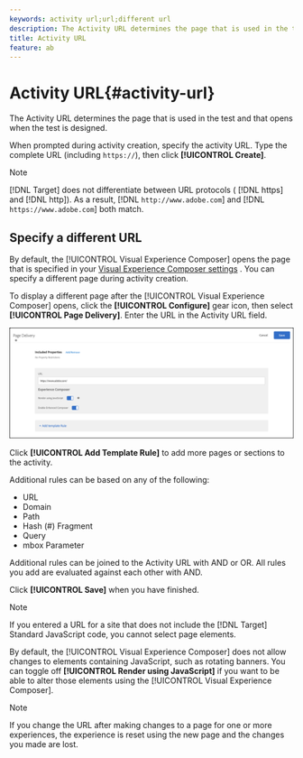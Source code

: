 ```yaml
---
keywords: activity url;url;different url
description: The Activity URL determines the page that is used in the test and that opens when the test is designed.
title: Activity URL
feature: ab
---
```


# Activity URL{#activity-url}

The Activity URL determines the page that is used in the test and that opens when the test is designed.

When prompted during activity creation, specify the activity URL. Type the complete URL (including `https://`), then click **[!UICONTROL Create]**.

>[!NOTE]
>
>[!DNL Target] does not differentiate between URL protocols ( [!DNL https] and [!DNL http]). As a result, [!DNL `http://www.adobe.com`] and [!DNL `https://www.adobe.com`] both match.

## Specify a different URL

By default, the [!UICONTROL Visual Experience Composer] opens the page that is specified in your [Visual Experience Composer settings](/help/administrating-target/visual-experience-composer-set-up.md)
. You can specify a different page during activity creation.

To display a different page after the [!UICONTROL Visual Experience Composer] opens, click the **[!UICONTROL Configure]** gear icon, then select **[!UICONTROL Page Delivery]**. Enter the URL in the Activity URL field.

![Page Delivery dialog box](/help/c-activities/t-test-ab/t-test-create-ab/assets/url-config-new.png)

Click **[!UICONTROL Add Template Rule]** to add more pages or sections to the activity.

Additional rules can be based on any of the following:

* URL 
* Domain 
* Path 
* Hash (#) Fragment 
* Query 
* mbox Parameter

Additional rules can be joined to the Activity URL with AND or OR. All rules you add are evaluated against each other with AND.

Click **[!UICONTROL Save]** when you have finished.

>[!NOTE]
>
>If you entered a URL for a site that does not include the [!DNL Target] Standard JavaScript code, you cannot select page elements.

By default, the [!UICONTROL Visual Experience Composer] does not allow changes to elements containing JavaScript, such as rotating banners. You can toggle off **[!UICONTROL Render using JavaScript]** if you want to be able to alter those elements using the [!UICONTROL Visual Experience Composer].

>[!NOTE]
>
>If you change the URL after making changes to a page for one or more experiences, the experience is reset using the new page and the changes you made are lost.
